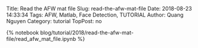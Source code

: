 Title: Read the AFW  mat file
Slug: read-the-afw-mat-file
Date: 2018-08-23 14:33:34
Tags: AFW, Matlab, Face Detection, TUTORIAL
Author: Quang Nguyen
Category: tutorial
TopPost: no

{% notebook blog/tutorial/2018/read-the-afw-mat-file/read_afw_mat_file.ipynb %}

